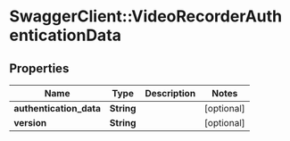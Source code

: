 # SwaggerClient::VideoRecorderAuthenticationData

## Properties
Name | Type | Description | Notes
------------ | ------------- | ------------- | -------------
**authentication_data** | **String** |  | [optional] 
**version** | **String** |  | [optional] 

